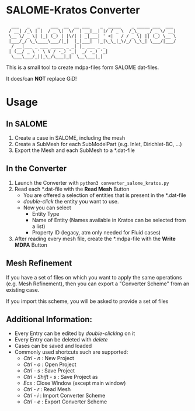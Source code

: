 # SALOME-Kratos Converter
```
  ___   _   _    ___  __  __ ___    _  _____    _ _____ ___  ___  
 / __| /_\ | |  / _ \|  \/  | __|__| |/ / _ \  /_\_   _/ _ \/ __| 
 \__ \/ _ \| |_| (_) | |\/| | _|___| ' <|   / / _ \| || (_) \__ \ 
 |___/_/ \_\____\___/|_|  |_|___|  |_|\_\_|_\/_/ \_\_| \___/|___/ 
  / __|___ _ ___ _____ _ _| |_ ___ _ _                            
 | (__/ _ \ ' \ V / -_) '_|  _/ -_) '_|                           
  \___\___/_||_\_/\___|_|  \__\___|_|  
```
This is a small tool to create mdpa-files form SALOME dat-files.

It does/can **NOT** replace GiD!

# Usage
## In SALOME
1. Create a case in SALOME, including the mesh
2. Create a SubMesh for each SubModelPart (e.g. Inlet, Dirichlet-BC, ...)
3. Export the Mesh and each SubMesh to a *.dat-file
## In the Converter
1. Launch the Converter with `python3 converter_salome_kratos.py`
2. Read each *.dat-file with the **Read Mesh** Button
    * You are offered a selection of entities that is present in the *.dat-file
    * _double-click_ the entity you want to use.
    * Now you can select 
        * Entity Type
        * Name of Entity (Names available in Kratos can be selected from a list)
        * Property ID (legacy, atm only needed for Fluid cases)
3. After reading every mesh file, create the *.mdpa-file with the **Write MDPA** Button

## Mesh Refinement
If you have a set of files on which you want to apply the same operations (e.g. Mesh Refinement), then you can export a "Converter Scheme" from an existing case.

If you import this scheme, you will be asked to provide a set of files


## Additional Information:
* Every Entry can be edited by _double-clicking_ on it
* Every Entry can be deleted with _delete_
* Cases can be saved and loaded
* Commonly used shortcuts such are supported:
    * _Ctrl - n_ : New Project
    * _Ctrl - o_ : Open Project
    * _Ctrl - s_ : Save Project
    * _Ctrl - Shift - s_ : Save Project as
    * _Ecs_ : Close Window (except main window)
    * _Ctrl - r_ : Read Mesh
    * _Ctrl - i_ : Import Converter Scheme
    * _Ctrl - e_ : Export Converter Scheme